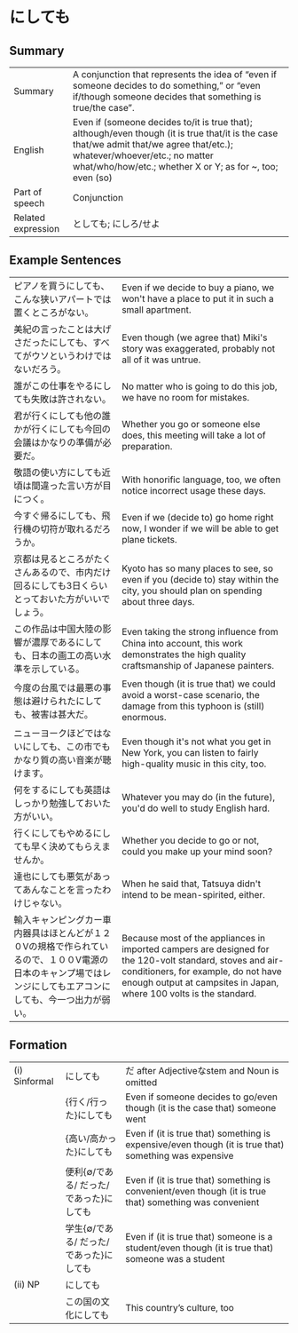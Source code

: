 # にしても

## Summary

<table><tr>   <td>Summary</td>   <td>A conjunction that represents the idea of “even if someone decides to do something,” or “even if/though someone decides that something is true/the case”.</td></tr><tr>   <td>English</td>   <td>Even if (someone decides to/it is true that); although/even though (it is true that/it is the case that/we admit that/we agree that/etc.); whatever/whoever/etc.; no matter what/who/how/etc.; whether X or Y; as for ~, too; even (so)</td></tr><tr>   <td>Part of speech</td>   <td>Conjunction</td></tr><tr>   <td>Related expression</td>   <td>としても; にしろ/せよ</td></tr></table>

## Example Sentences

<table><tr>   <td>ピアノを買うにしても、こんな狭いアパートでは置くところがない。</td>   <td>Even if we decide to buy a piano, we won't have a place to put it in such a small apartment.</td></tr><tr>   <td>美紀の言ったことは大げさだったにしても、すべてがウソというわけではないだろう。</td>   <td>Even though (we agree that) Miki's story was exaggerated, probably not all of it was untrue.</td></tr><tr>   <td>誰がこの仕事をやるにしても失敗は許されない。</td>   <td>No matter who is going to do this job, we have no room for mistakes.</td></tr><tr>   <td>君が行くにしても他の誰かが行くにしても今回の会議はかなりの準備が必要だ。</td>   <td>Whether you go or someone else does, this meeting will take a lot of preparation.</td></tr><tr>   <td>敬語の使い方にしても近頃は間違った言い方が目につく。</td>   <td>With honorific language, too, we often notice incorrect usage these days.</td></tr><tr>   <td>今すぐ帰るにしても、飛行機の切符が取れるだろうか。</td>   <td>Even if we (decide to) go home right now, I wonder if we will be able to get plane tickets.</td></tr><tr>   <td>京都は見るところがたくさんあるので、市内だけ回るにしても3日くらいとっておいた方がいいでしょう。</td>   <td>Kyoto has so many places to see, so even if you (decide to) stay within the city, you should plan on spending about three days.</td></tr><tr>   <td>この作品は中国大陸の影響が濃厚であるにしても、日本の画工の高い水準を示している。</td>   <td>Even taking the strong inﬂuence from China into account, this work demonstrates the high quality craftsmanship of Japanese painters.</td></tr><tr>   <td>今度の台風では最悪の事態は避けられたにしても、被害は甚大だ。</td>   <td>Even though (it is true that) we could avoid a worst-case scenario, the damage from this typhoon is (still) enormous.</td></tr><tr>   <td>ニューヨークほどではないにしても、この市でもかなり質の高い音楽が聴けます。</td>   <td>Even though it's not what you get in New York, you can listen to fairly high-quality music in this city, too.</td></tr><tr>   <td>何をするにしても英語はしっかり勉強しておいた方がいい。</td>   <td>Whatever you may do (in the future), you'd do well to study English hard.</td></tr><tr>   <td>行くにしてもやめるにしても早く決めてもらえませんか。</td>   <td>Whether you decide to go or not, could you make up your mind soon?</td></tr><tr>   <td>達也にしても悪気があってあんなことを言ったわけじゃない。</td>   <td>When he said that, Tatsuya didn't intend to be mean-spirited, either.</td></tr><tr>   <td>輸入キャンピングカー車内器具はほとんどが１２０Vの規格で作られているので、１００V電源の日本のキャンプ場ではレンジにしてもエアコンにしても、今一つ出力が弱い。</td>   <td>Because most of the appliances in imported campers are designed for the 120-volt standard, stoves and air-conditioners, for example, do not have enough output at campsites in Japan, where 100 volts is the standard.</td></tr></table>

## Formation

<table class="table"><tbody><tr class="tr head"><td class="td"><span class="numbers">(i)</span> <span class="bold">Sinformal</span></td><td class="td"><span class="concept">にしても</span></td><td class="td"><span>だ after Adjectiveなstem and Noun is omitted</span></td></tr><tr class="tr"><td class="td"></td><td class="td"><span>{行く/行った}</span><span class="concept">にしても</span></td><td class="td"><span>Even if someone decides to go/even though (it is the case that) someone went</span></td></tr><tr class="tr"><td class="td"></td><td class="td"><span>{高い/高かった}</span><span class="concept">にしても</span></td><td class="td"><span>Even if (it is true that) something is expensive/even though (it is true that) something was expensive</span></td></tr><tr class="tr"><td class="td"></td><td class="td"><span>便利{∅/である/ だった/であった}</span><span class="concept">にしても</span></td><td class="td"><span>Even if (it is true that) something is convenient/even though (it is true that) something was convenient</span></td></tr><tr class="tr"><td class="td"></td><td class="td"><span>学生{∅/である/ だった/であった}</span><span class="concept">にしても</span></td><td class="td"><span>Even if (it is true that) someone is a student/even though (it is true that) someone was a student</span></td></tr><tr class="tr head"><td class="td"><span class="numbers">(ii)</span> <span class="bold">NP</span></td><td class="td"><span class="concept">にしても</span></td><td class="td"></td></tr><tr class="tr"><td class="td"></td><td class="td"><span>この国の文化</span><span class="concept">にしても</span></td><td class="td"><span>This country’s culture, too</span></td></tr></tbody></table>

